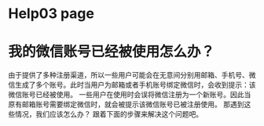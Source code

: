 # Help03 page

# **我的微信账号已经被使用怎么办？**

由于提供了多种注册渠道，所以一些用户可能会在无意间分别用邮箱、手机号、微信生成了多个账号。此时当用户为邮箱或者手机账号绑定微信时，会收到提示：该微信账号已经被使用。 一些用户在使用时会误将微信注册为一个新账号。因此当原有邮箱账号需要绑定微信时，就会被提示该微信账号已被注册使用。 那遇到这些情况，我们应该怎么办？ 跟着下面的步骤来解决这个问题吧。
